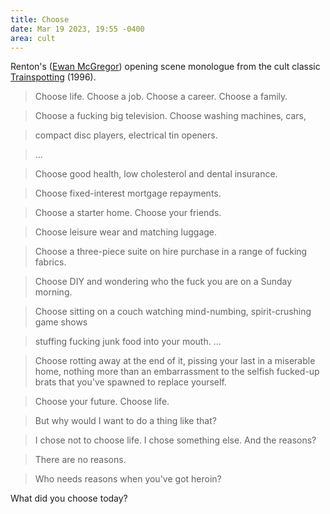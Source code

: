 ```yaml
---
title: Choose
date: Mar 19 2023, 19:55 -0400
area: cult
---
```


Renton's ([Ewan McGregor](https://www.imdb.com/name/nm0000191)) opening scene monologue from the cult classic [Trainspotting](https://www.imdb.com/title/tt0117951) (1996).

> Choose life. Choose a job.
> Choose a career. Choose a family.

> Choose a fucking big television.
> Choose washing machines, cars,

> compact disc players,
> electrical tin openers.

> ...

> Choose good health,
> low cholesterol and dental insurance.

> Choose fixed-interest
> mortgage repayments.

> Choose a starter home.
> Choose your friends.

> Choose leisure wear
> and matching luggage.

> Choose a three-piece suite
> on hire purchase
> in a range of fucking fabrics.

> Choose DIY and wondering who the fuck
> you are on a Sunday morning.

> Choose sitting on a couch watching
> mind-numbing, spirit-crushing game shows

> stuffing fucking junk food
> into your mouth.
> ...

> Choose rotting away
> at the end of it,
> pissing your last in a miserable home,
> nothing more than an embarrassment
> to the selfish fucked-up brats
> that you've spawned to replace yourself.

> Choose your future. Choose life.

> But why would I want to do
> a thing like that?

> I chose not to choose life.
> I chose something else. And the reasons?

> There are no reasons.

> Who needs reasons
> when you've got heroin?

What did you choose today?
